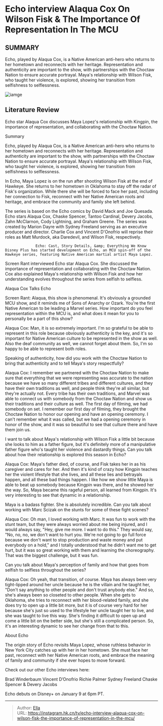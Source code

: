 # Echo interview Alaqua Cox On Wilson Fisk &amp; The Importance Of Representation In The MCU


## SUMMARY 



  Echo, played by Alaqua Cox, is a Native American anti-hero who returns to her hometown and reconnects with her heritage.   Representation and authenticity are important to the show, with partnerships with the Choctaw Nation to ensure accurate portrayal.   Maya&#39;s relationship with Wilson Fisk, who taught her violence, is explored, showing her transition from selfishness to selflessness.  

![iamge]()

## Literature Review
Echo star Alaqua Cox discusses Maya Lopez&#39;s relationship with Kingpin, the importance of representation, and collaborating with the Choctaw Nation.


Summary

  Echo, played by Alaqua Cox, is a Native American anti-hero who returns to her hometown and reconnects with her heritage.   Representation and authenticity are important to the show, with partnerships with the Choctaw Nation to ensure accurate portrayal.   Maya&#39;s relationship with Wilson Fisk, who taught her violence, is explored, showing her transition from selfishness to selflessness.  





In Echo, Maya Lopez is on the run after shooting Wilson Fisk at the end of Hawkeye. She returns to her hometown in Oklahoma to stay off the radar of Fisk&#39;s organization. While there she will be forced to face her past, including her connection to Fisk, reconnect with her Native American roots and heritage, and embrace the community and family she left behind.




The series is based on the Echo comics by David Mack and Joe Quesada. Echo stars Alaqua Cox, Chaske Spencer, Tantoo Cardinal, Devery Jacobs, Zahn McClarnon, Cody Lightning, and Graham Greene. The series was created by Marion Dayre with Sydney Freeland serving as an executive producer and director. Charlie Cox and Vincent D&#39;Onofrio will reprise their roles as Matt Murdock, aka Daredevil, and Wilson Fisk, respectively.

                  Echo: Cast, Story Details, &amp; Everything We Know   Disney Plus has started development on Echo, an MCU spin-off of the Hawkeye series, featuring Native American martial artist Maya Lopez.    

Screen Rant interviewed Echo star Alaqua Cox. She discussed the importance of representation and collaborating with the Choctaw Nation. Cox also explained Maya&#39;s relationship with Wilson Fisk and how her understanding evolves throughout the series from selfish to selfless.


 Alaqua Cox Talks Echo 
         




Screen Rant: Alaqua, this show is phenomenal. It&#39;s obviously a grounded MCU show, and it reminds me of Sons of Anarchy or Ozark. You&#39;re the first Native American to be leading a Marvel series. How important do you feel representation within the MCU is, and what does it mean for you to personally be a part of this show?


Alaqua Cox: Man, it is so extremely important. I&#39;m so grateful to be able to represent in this role because obviously authenticity is the key, and it&#39;s so important for Native American culture to be represented in the show as well. Also the deaf community as well, we cannot forget about them. So, I&#39;m so happy to be able to represent both roles.


Speaking of authenticity, how did you work with the Choctaw Nation to bring that authenticity and to tell Maya&#39;s story respectfully?


Alaqua Cox: I remember we partnered with the Choctaw Nation to make sure that everything that we were representing was accurate to the nation because we have so many different tribes and different cultures, and they have their own traditions as well, and people think they&#39;re all similar, but they&#39;re actually not. Every tribe has their own traditions, and Marvel was able to connect us with somebody from the Choctaw Nation and show us their traditions and their culture as well.
The first day of filming, we had somebody on set. I remember our first day of filming, they brought the Choctaw Nation to honor our opening and have an opening ceremony. I can&#39;t remember what it was called, but we had a opening ceremony in honor of the show, and it was so beautiful to see that culture there and have them join us.





I want to talk about Maya&#39;s relationship with Wilson Fisk a little bit because she looks to him as a father figure, but it&#39;s definitely more of a manipulative father figure who&#39;s taught her violence and dastardly things. Can you talk about how their relationship is explored this season in Echo?


Alaqua Cox: Maya&#39;s father died, of course, and Fisk takes her in as his caregiver and cares for her. And then it&#39;s kind of crazy how Kingpin teaches her the violent lifestyle that she lives, and all these lies and betrayals happen, and all these bad things happen. I like how we show little Maya is able to beat up somebody because Kingpin was there, and he showed her the way. So, Maya became this rageful person, all learned from Kingpin. It&#39;s very interesting to see that dynamic in a relationship.


          




Maya is a badass fighter. She is absolutely incredible. Can you talk about working with Marc Scizak on the stunts for some of these fight scenes?


Alaqua Cox: Oh man, I loved working with Marc. It was fun to work with the stunt team, but they were always worried about me being injured, and I would always say, &#34;Hey, give me more. I want to do this.&#34; They would say, &#34;No, no, no, we don&#39;t want to hurt you. We&#39;re not going to go full force because we don&#39;t want to stop production and waste money and put everybody on a hold,&#34; and I totally understood that he didn&#39;t want me to get hurt, but it was so great working with them and learning the choreography. That was the biggest challenge, but it was fun.


Can you talk about Maya&#39;s perception of family and how that goes from selfish to selfless throughout the series?


Alaqua Cox: Oh yeah, that transition, of course. Maya has always been very tight-lipped around her uncle because he is the villain and he taught her, &#34;Don&#39;t say anything to other people and don&#39;t trust anybody else.&#34; And so, she&#39;s always been so closeted to other people.
When she gets to Oklahoma, she tries to reconnect with her blood-related family, and she does try to open up a little bit more, but it is of course very hard for her because she&#39;s just so used to the lifestyle her uncle taught her to live, and she was taught to live this way. She&#39;s finding it difficult to open up and come a little bit on the better side, but she&#39;s still a complicated person. So, it&#39;s an interesting dynamic to see her change from that to this.







 About Echo 
          

The origin story of Echo revisits Maya Lopez, whose ruthless behavior in New York City catches up with her in her hometown. She must face her past, reconnect with her Native American roots, and embrace the meaning of family and community if she ever hopes to move forward.

Check out our other Echo interviews here:

  Brad Winderbaum   Vincent D’Onofrio   Richie Palmer   Sydney Freeland   Chaske Spencer &amp; Devery Jacobs  



Echo debuts on Disney&#43; on January 9 at 6pm PT.






---

> Author: [Ella](https://instagram.hk.cn/)  
> URL: https://instagram.hk.cn/tv/echo-interview-alaqua-cox-on-wilson-fisk-the-importance-of-representation-in-the-mcu/  

